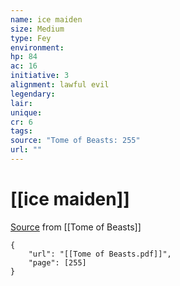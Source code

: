 ```yaml
---
name: ice maiden
size: Medium
type: Fey
environment: 
hp: 84
ac: 16
initiative: 3
alignment: lawful evil
legendary: 
lair: 
unique: 
cr: 6
tags: 
source: "Tome of Beasts: 255"
url: ""
---
```

# [[ice maiden]]

[Source](zotero://open-pdf/library/items/ULEQWHJM?page=255) from [[Tome of Beasts]]

```pdf
{
	"url": "[[Tome of Beasts.pdf]]",
	"page": [255]
}
```


